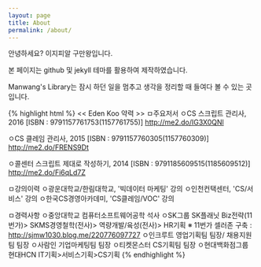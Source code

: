 ```yaml
---
layout: page
title: About
permalink: /about/
---
```


안녕하세요? 이지피알 구만왕입니다.

본 페이지는 github 및 jekyll 테마를 활용하여 제작하였습니다.

Manwang's Library는 잠시 하던 일을 멈추고 생각을 정리할 때 들여다 볼 수 있는 곳입니다.

{% highlight html %}
<< Eden Koo 약력 >>
ㅁ주요저서
 ㅇCS 스크립트 관리사, 2016
   [ISBN : 9791157761753(1157761755)]
   http://me2.do/IG3X0QNl
 
 ㅇCS 클레임 관리사, 2015
   [ISBN : 9791157760305(1157760309)]
   http://me2.do/FRENS9Dt
 
 ㅇ콜센터 스크립트 제대로 작성하기, 2014
   [ISBN : 9791185609515(1185609512)]
   http://me2.do/Fi6qLd7Z 


ㅁ강의이력
 ㅇ광운대학교/한림대학교, '빅데이터 마케팅' 강의
 ㅇ인천컨택센터, 'CS/서비스' 강의
 ㅇ한국CS경영아카데미, 'CS클레임/VOC' 강의


ㅁ경력사항
 ㅇ중앙대학교 컴퓨터소프트웨어공학 석사
 ㅇSK그룹 SK플래닛
       Biz전략(11번가)> SKMS경영철학(전사)> 역량개발/육성(전사)> HR기획
       ※ 11번가 셀러존 구축 : http://sjmw1030.blog.me/220776097727
 ㅇ인크루트 영업기획팀 팀장/ 채용지원팀 팀장
 ㅇ사람인 기업마케팅팀 팀장
 ㅇ티켓몬스터 CS기획팀 팀장
 ㅇ현대백화점그룹 현대HCN 
       IT기획>서비스기획>CS기획 
{% endhighlight %}
